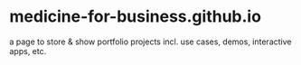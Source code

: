 # medicine-for-business.github.io
a page to store &amp; show portfolio projects incl. use cases, demos, interactive apps, etc. 
